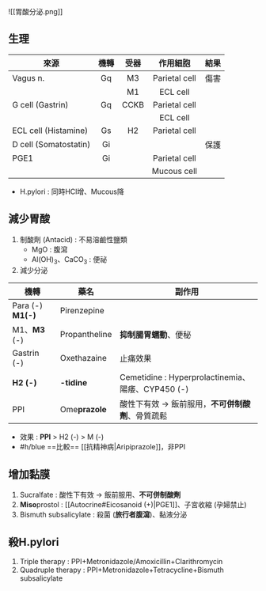 ![[胃酸分泌.png]]
## 生理
| 來源                  | 機轉 | 受器 |    作用細胞   | 結果 |
|-----------------------|:----:|:----:|:-------------:|:----:|
| Vagus n.              |  Gq  |  M3  | Parietal cell | 傷害 |
|                       |      |  M1  |    ECL cell   |      |
| G cell (Gastrin)      |  Gq  | CCKB | Parietal cell |      |
|                       |      |      |    ECL cell   |      |
| ECL cell (Histamine)  |  Gs  |  H2  | Parietal cell |      |
| D cell (Somatostatin) |  Gi  |      |               | 保護 |
| PGE1                  |  Gi  |      | Parietal cell |      |
|                       |      |      |  Mucous cell  |      |
- H.pylori : 同時HCl增、Mucous降
## 減少胃酸
1. 制酸劑 (Antacid) : 不易溶鹼性鹽類
	- MgO : 腹瀉
	- Al(OH)$_3$、CaCO$_3$ : 便祕 
2. 減少分泌

| 機轉           | 藥名          | 副作用                                            |
|----------------|---------------|---------------------------------------------------|
| Para (-) **M1(-)** | Pirenzepine   |                                                   |
| M1、**M3** (-)     | Propantheline | **抑制腸胃蠕動**、便秘                                |
| Gastrin (-)    | Oxethazaine   | 止痛效果                                          |
| **H2 (-)**         |    **-tidine**    | Cemetidine : Hyperprolactinemia、陽痿、CYP450 (-) |
| PPI            | Ome**prazole**    | 酸性下有效 -> 飯前服用，**不可併制酸劑**、骨質疏鬆      |
- 效果 : **PPI** > H2 (-) > M (-)
- #h/blue ==比較== [[抗精神病|Aripiprazole]]，非PPI
## 增加黏膜
1. Sucralfate : 酸性下有效 -> 飯前服用、**不可併制酸劑**
2. **Miso**prostol : [[Autocrine#Eicosanoid (+)|PGE1]]、子宮收縮 (孕婦禁止)
3. Bismuth subsalicylate : 殺菌 (**旅行者腹瀉**)、黏液分泌
## 殺H.pylori
1. Triple therapy : PPI+Metronidazole/Amoxicillin+Clarithromycin
2. Quadruple therapy : PPI+Metronidazole+Tetracycline+Bismuth subsalicylate